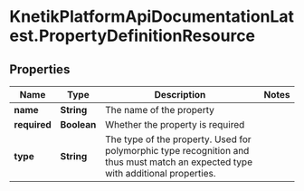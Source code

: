 # KnetikPlatformApiDocumentationLatest.PropertyDefinitionResource

## Properties
Name | Type | Description | Notes
------------ | ------------- | ------------- | -------------
**name** | **String** | The name of the property | 
**required** | **Boolean** | Whether the property is required | 
**type** | **String** | The type of the property. Used for polymorphic type recognition and thus must match an expected type with additional properties. | 


